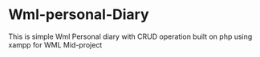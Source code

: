 # Wml-personal-Diary
This is simple Wml Personal diary with CRUD operation built on php using xampp for WML Mid-project
